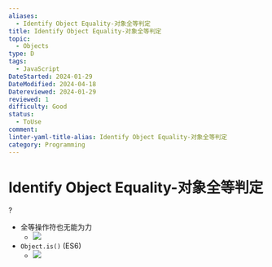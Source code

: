 ```yaml
---
aliases:
  - Identify Object Equality-对象全等判定
title: Identify Object Equality-对象全等判定
topic:
  - Objects
type: D
tags:
  - JavaScript
DateStarted: 2024-01-29
DateModified: 2024-04-18
Datereviewed: 2024-01-29
reviewed: 1
difficulty: Good
status:
  - ToUse
comment: 
linter-yaml-title-alias: Identify Object Equality-对象全等判定
category: Programming
---
```


# Identify Object Equality-对象全等判定

?

- 全等操作符也无能为力
  - ![](https://cdn.jsdelivr.net/gh/jenniferwonder/bimg/programming/1692024519319.png)
- `Object.is()` (ES6)
  - ![](https://cdn.jsdelivr.net/gh/jenniferwonder/bimg/programming/1692024510364.png)
